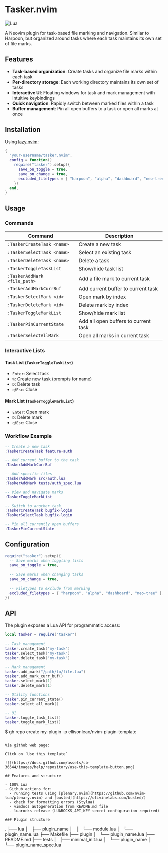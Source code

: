# Tasker.nvim

![Lua](https://img.shields.io/badge/Made%20with%20Lua-blueviolet.svg?style=for-the-badge&logo=lua)

A Neovim plugin for task-based file marking and navigation. Similar to Harpoon, but organized around tasks where each task maintains its own set of file marks.

## Features

- **Task-based organization**: Create tasks and organize file marks within each task
- **Per-directory storage**: Each working directory maintains its own set of tasks
- **Interactive UI**: Floating windows for task and mark management with intuitive keybindings
- **Quick navigation**: Rapidly switch between marked files within a task
- **Buffer management**: Pin all open buffers to a task or open all marks at once

## Installation

Using [lazy.nvim](https://github.com/folke/lazy.nvim):

```lua
{
  "your-username/tasker.nvim",
  config = function()
    require("tasker").setup({
      save_on_toggle = true,
      save_on_change = true,
      excluded_filetypes = { "harpoon", "alpha", "dashboard", "neo-tree" },
    })
  end,
}
```

## Usage

### Commands

| Command | Description |
|---------|-------------|
| `:TaskerCreateTask <name>` | Create a new task |
| `:TaskerSelectTask <name>` | Select an existing task |
| `:TaskerDeleteTask <name>` | Delete a task |
| `:TaskerToggleTaskList` | Show/hide task list |
| `:TaskerAddMark <file_path>` | Add a file mark to current task |
| `:TaskerAddMarkCurrBuf` | Add current buffer to current task |
| `:TaskerSelectMark <id>` | Open mark by index |
| `:TaskerDeleteMark <id>` | Delete mark by index |
| `:TaskerToggleMarkList` | Show/hide mark list |
| `:TaskerPinCurrentState` | Add all open buffers to current task |
| `:TaskerSelectAllMark` | Open all marks in current task |

### Interactive Lists

#### Task List (`TaskerToggleTaskList`)
- `Enter`: Select task
- `%`: Create new task (prompts for name)
- `D`: Delete task
- `q`/`Esc`: Close

#### Mark List (`TaskerToggleMarkList`)
- `Enter`: Open mark
- `D`: Delete mark
- `q`/`Esc`: Close

### Workflow Example

```lua
-- Create a new task
:TaskerCreateTask feature-auth

-- Add current buffer to the task
:TaskerAddMarkCurrBuf

-- Add specific files
:TaskerAddMark src/auth.lua
:TaskerAddMark tests/auth_spec.lua

-- View and navigate marks
:TaskerToggleMarkList

-- Switch to another task
:TaskerCreateTask bugfix-login
:TaskerSelectTask bugfix-login

-- Pin all currently open buffers
:TaskerPinCurrentState
```

## Configuration

```lua
require("tasker").setup({
  -- Save marks when toggling lists
  save_on_toggle = true,
  
  -- Save marks when changing tasks
  save_on_change = true,
  
  -- Filetypes to exclude from marking
  excluded_filetypes = { "harpoon", "alpha", "dashboard", "neo-tree" },
})
```

## API

The plugin exposes a Lua API for programmatic access:

```lua
local tasker = require("tasker")

-- Task management
tasker.create_task("my-task")
tasker.select_task("my-task")
tasker.delete_task("my-task")

-- Mark management
tasker.add_mark("/path/to/file.lua")
tasker.add_mark_curr_buf()
tasker.select_mark(1)
tasker.delete_mark(1)

-- Utility functions
tasker.pin_current_state()
tasker.select_all_mark()

-- UI
tasker.toggle_task_list()
tasker.toggle_mark_list()
```
$ gh repo create my-plugin -p ellisonleao/nvim-plugin-template
```

Via github web page:

Click on `Use this template`

![](https://docs.github.com/assets/cb-36544/images/help/repository/use-this-template-button.png)

## Features and structure

- 100% Lua
- Github actions for:
  - running tests using [plenary.nvim](https://github.com/nvim-lua/plenary.nvim) and [busted](https://olivinelabs.com/busted/)
  - check for formatting errors (Stylua)
  - vimdocs autogeneration from README.md file
  - luarocks release (LUAROCKS_API_KEY secret configuration required)

### Plugin structure

```
.
├── lua
│   ├── plugin_name
│   │   └── module.lua
│   └── plugin_name.lua
├── Makefile
├── plugin
│   └── plugin_name.lua
├── README.md
├── tests
│   ├── minimal_init.lua
│   └── plugin_name
│       └── plugin_name_spec.lua
```
